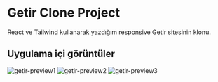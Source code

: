 # Getir Clone Project
 
React ve Tailwind kullanarak yazdığım responsive Getir sitesinin klonu.

## Uygulama içi görüntüler
![getir-preview1](https://user-images.githubusercontent.com/103375946/183869170-bca74ac9-d055-4266-8bb3-37d7797bdf67.jpg)
![getir-preview2](https://user-images.githubusercontent.com/103375946/183869221-43f5e383-771b-4e95-922b-42c62864a7c5.jpg)
![getir-preview3](https://user-images.githubusercontent.com/103375946/183869251-1e530115-d761-46c3-bb4f-a1f6cd2a4be7.jpg)






